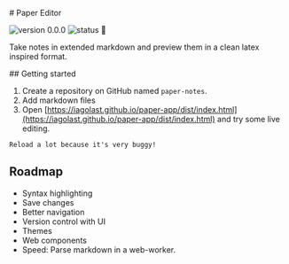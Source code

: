 # Paper Editor 

![version 0.0.0](https://wt-4c17b3c888c61e0fdd8b150c4789e9c0-0.sandbox.auth0-extend.com/squire-server/version/v0.0.0/60A561) ![status :rocket:](https://wt-4c17b3c888c61e0fdd8b150c4789e9c0-0.sandbox.auth0-extend.com/squire-server/status/%20%F0%9F%8D%90%E2%9C%A8/82A0BC)

Take notes in extended markdown and preview them in a clean latex inspired format.

## Getting started

1. Create a repository on GitHub named `paper-notes`.
2. Add markdown files
3. Open [https://iagolast.github.io/paper-app/dist/index.html](https://iagolast.github.io/paper-app/dist/index.html) and try some live editing.

`Reload a lot because it's very buggy!`


## Roadmap

- Syntax highlighting
- Save changes
- Better navigation
- Version control with UI
- Themes
- Web components
- Speed: Parse markdown in a web-worker.

